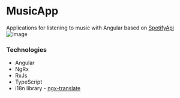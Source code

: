 # MusicApp

Applications for listening to music with Angular based on [SpotifyApi](https://developer.spotify.com/documentation/web-api/)
<br />
![image](https://user-images.githubusercontent.com/29175500/164913346-e1daffb5-42b2-41ae-b9de-9bba415d8fc5.png)

### Technologies
+ Angular
+ NgRx
+ RxJs
+ TypeScript
+ i18n library - [ngx-translate](https://www.npmjs.com/package/@ngx-translate/core)
